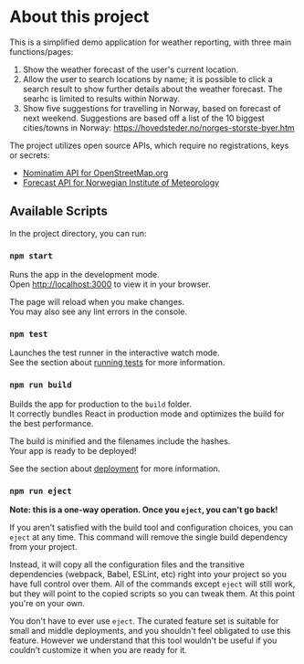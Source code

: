 # About this project

This is a simplified demo application for weather reporting, with three main functions/pages:

1.  Show the weather forecast of the user's current location.
2.  Allow the user to search locations by name; it is possible to click a search result to show further details about the weather forecast. The searhc is limited to results within Norway.
3.  Show five suggestions for travelling in Norway, based on forecast of next weekend. Suggestions are based off a list of the 10 biggest cities/towns in Norway: https://hovedsteder.no/norges-storste-byer.htm

The project utilizes open source APIs, which require no registrations, keys or secrets:
- [Nominatim API for OpenStreetMap.org](https://nominatim.org/release-docs/develop/api/Overview/)
- [Forecast API for Norwegian Institute of Meteorology](https://api.met.no/weatherapi/locationforecast/2.0)

## Available Scripts

In the project directory, you can run:

### `npm start`

Runs the app in the development mode.\
Open [http://localhost:3000](http://localhost:3000) to view it in your browser.

The page will reload when you make changes.\
You may also see any lint errors in the console.

### `npm test`

Launches the test runner in the interactive watch mode.\
See the section about [running tests](https://facebook.github.io/create-react-app/docs/running-tests) for more information.

### `npm run build`

Builds the app for production to the `build` folder.\
It correctly bundles React in production mode and optimizes the build for the best performance.

The build is minified and the filenames include the hashes.\
Your app is ready to be deployed!

See the section about [deployment](https://facebook.github.io/create-react-app/docs/deployment) for more information.

### `npm run eject`

**Note: this is a one-way operation. Once you `eject`, you can't go back!**

If you aren't satisfied with the build tool and configuration choices, you can `eject` at any time. This command will remove the single build dependency from your project.

Instead, it will copy all the configuration files and the transitive dependencies (webpack, Babel, ESLint, etc) right into your project so you have full control over them. All of the commands except `eject` will still work, but they will point to the copied scripts so you can tweak them. At this point you're on your own.

You don't have to ever use `eject`. The curated feature set is suitable for small and middle deployments, and you shouldn't feel obligated to use this feature. However we understand that this tool wouldn't be useful if you couldn't customize it when you are ready for it.

